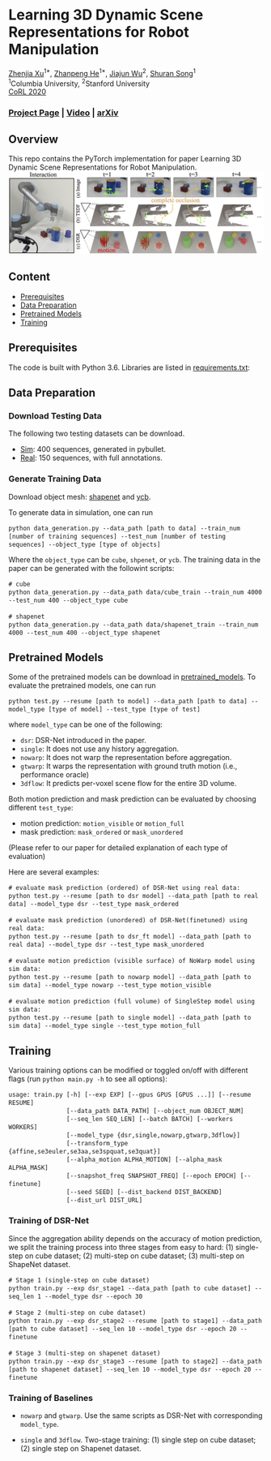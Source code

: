 # Learning 3D Dynamic Scene Representations for Robot Manipulation

[Zhenjia Xu](http://www.zhenjiaxu.com/)<sup>1\*</sup>,
[Zhanpeng He](https://zhanpenghe.github.io/)<sup>1\*</sup>,
[Jiajun Wu](https://jiajunwu.com/)<sup>2</sup>,
[Shuran Song](https://www.cs.columbia.edu/~shurans/)<sup>1</sup>
<br>
<sup>1</sup>Columbia University, <sup>2</sup>Stanford University
<br>
[CoRL 2020](https://www.robot-learning.org/)

### [Project Page](https://dsr-net.cs.columbia.edu/) | [Video](https://youtu.be/GQjYG3nQJ80) | [arXiv](https://arxiv.org/abs/2011.01968)

## Overview
This repo contains the PyTorch implementation for paper Learning 3D Dynamic Scene Representations for Robot Manipulation.
![teaser](figures/teaser.jpg)

## Content

- [Prerequisites](#prerequisites)
- [Data Preparation](#data-preparation)
- [Pretrained Models](#pretrained-models)
- [Training](#training)

## Prerequisites

The code is built with Python 3.6. Libraries are listed in [requirements.txt](requirements.txt):

## Data Preparation

### Download Testing Data
The following two testing datasets can be download.
- [Sim](https://dsr-net.cs.columbia.edu/download/data/sim_test_data.zip): 400 sequences, generated in pybullet. 
- [Real](https://dsr-net.cs.columbia.edu/download/data/real_test_data.zip): 150 sequences, with full annotations.

### Generate Training Data
Download object mesh: [shapenet](https://dsr-net.cs.columbia.edu/download/object_models/shapenet.zip) and [ycb](https://dsr-net.cs.columbia.edu/download/object_models/ycb.zip).

To generate data in simulation, one can run
```
python data_generation.py --data_path [path to data] --train_num [number of training sequences] --test_num [number of testing sequences] --object_type [type of objects]
```
Where the `object_type` can be `cube`, `shpenet`, or `ycb`.
The training data in the paper can be generated with the followint scripts:
```
# cube
python data_generation.py --data_path data/cube_train --train_num 4000 --test_num 400 --object_type cube

# shapenet
python data_generation.py --data_path data/shapenet_train --train_num 4000 --test_num 400 --object_type shapenet
```

## Pretrained Models
Some of the pretrained models can be download in [pretrained_models](pretrained_models).
To evaluate the pretrained models, one can run
```
python test.py --resume [path to model] --data_path [path to data] --model_type [type of model] --test_type [type of test]
```
where `model_type` can be one of the following:
- `dsr`: DSR-Net introduced in the paper.
- `single`: It does not use any history aggregation.
- `nowarp`: It does not warp the representation before aggregation.
- `gtwarp`: It warps the representation with ground truth motion (i.e., performance oracle)
- `3dflow`: It predicts per-voxel scene flow for the entire 3D volume.

Both motion prediction and mask prediction can be evaluated by choosing different `test_type`:
- motion prediction: `motion_visible` or `motion_full`
- mask prediction: `mask_ordered` or `mask_unordered`

(Please refer to our paper for detailed explanation of each type of evaluation)

Here are several examples:
```
# evaluate mask prediction (ordered) of DSR-Net using real data:
python test.py --resume [path to dsr model] --data_path [path to real data] --model_type dsr --test_type mask_ordered

# evaluate mask prediction (unordered) of DSR-Net(finetuned) using real data:
python test.py --resume [path to dsr_ft model] --data_path [path to real data] --model_type dsr --test_type mask_unordered

# evaluate motion prediction (visible surface) of NoWarp model using sim data:
python test.py --resume [path to nowarp model] --data_path [path to sim data] --model_type nowarp --test_type motion_visible

# evaluate motion prediction (full volume) of SingleStep model using sim data:
python test.py --resume [path to single model] --data_path [path to sim data] --model_type single --test_type motion_full
```


## Training
Various training options can be modified or toggled on/off with different flags (run `python main.py -h` to see all options):
```
usage: train.py [-h] [--exp EXP] [--gpus GPUS [GPUS ...]] [--resume RESUME]
                [--data_path DATA_PATH] [--object_num OBJECT_NUM]
                [--seq_len SEQ_LEN] [--batch BATCH] [--workers WORKERS]
                [--model_type {dsr,single,nowarp,gtwarp,3dflow}]
                [--transform_type {affine,se3euler,se3aa,se3spquat,se3quat}]
                [--alpha_motion ALPHA_MOTION] [--alpha_mask ALPHA_MASK]
                [--snapshot_freq SNAPSHOT_FREQ] [--epoch EPOCH] [--finetune]
                [--seed SEED] [--dist_backend DIST_BACKEND]
                [--dist_url DIST_URL]
```
### Training of DSR-Net
Since the aggregation ability depends on the accuracy of motion prediction, we split the training process into three stages from easy to hard: (1) single-step on cube dataset; (2) multi-step on cube dataset; (3) multi-step on ShapeNet dataset. 
```
# Stage 1 (single-step on cube dataset)
python train.py --exp dsr_stage1 --data_path [path to cube dataset] --seq_len 1 --model_type dsr --epoch 30

# Stage 2 (multi-step on cube dataset)
python train.py --exp dsr_stage2 --resume [path to stage1] --data_path [path to cube dataset] --seq_len 10 --model_type dsr --epoch 20 --finetune

# Stage 3 (multi-step on shapenet dataset)
python train.py --exp dsr_stage3 --resume [path to stage2] --data_path [path to shapenet dataset] --seq_len 10 --model_type dsr --epoch 20 --finetune
```

### Training of Baselines
- `nowarp` and `gtwarp`. Use the same scripts as DSR-Net with corresponding `model_type`.

- `single` and `3dflow`. Two-stage training: (1) single step on cube dataset; (2) single step on Shapenet dataset.
